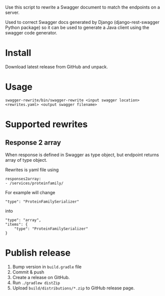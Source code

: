 Use this script to rewrite a Swagger document to match the endpoints on a server.

Used to correct Swagger docs generated by Django (django-rest-swagger Python package) so it can be used to generate a Java client using the swagger code generator.

# Install

Download latest release from GitHub and unpack.

# Usage

```
swagger-rewrite/bin/swagger-rewrite <input swagger location> <rewrites.yaml> <output swagger filename>
```

# Supported rewrites

## Response 2 array

When response is defined in Swagger as type object, but endpoint returns array of type object.
 
Rewrites is yaml file using

```
responses2array:
- /services/proteinfamily/
```

For example will change
```
"type": "ProteinFamilySerializer"
```
into
```
"type": "array", 
"items": {
    "type": "ProteinFamilySerializer"
}
```

# Publish release

1. Bump version in `build.gradle` file
1. Commit & push
1. Create a release on GitHub. 
1. Run `./gradlew distZip`
1. Upload `build/distributions/*.zip` to GitHub release page.

